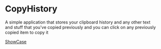 # CopyHistory

A simple application that stores your clipboard history and any other text and stuff that you've copied previously and you can click on any previously copied item to
copy it



[ShowCase](https://j.gifs.com/lRglqg.gif)


